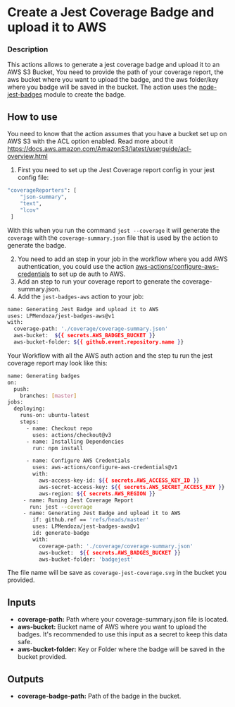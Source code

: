 # Create a Jest Coverage Badge and upload it to AWS

### Description
This actions allows to generate a jest coverage badge and upload it to an AWS S3 Bucket, You need to provide the path of your coverage report, the aws bucket where you want to upload the badge, and the aws folder/key where you badge will be saved in the bucket. 
The action uses the [node-jest-badges](https://github.com/jpb06/node-jest-badges) module to create the badge.
## How to use
You need to know that the action assumes that you have a bucket set up on AWS S3 with the ACL option enabled. Read more about it https://docs.aws.amazon.com/AmazonS3/latest/userguide/acl-overview.html 
1. First you need to set up the Jest Coverage report config in your jest config file:
```bash
"coverageReporters": [
    "json-summary", 
    "text",
    "lcov"
 ]
```
With this when you run the command ```jest --coverage``` it will generate the ```coverage``` with the ```coverage-summary.json``` file that is used by the action to generate the badge.

2. You need to add an step in your job in the workflow where you add AWS authentication, you could use the action [aws-actions/configure-aws-credentials](https://github.com/aws-actions/configure-aws-credentials) to set up de auth to AWS.
3. Add an step to run your coverage report to generate the coverage-summary.json.
4. Add the ```jest-badges-aws``` action to your job:
```bash
name: Generating Jest Badge and upload it to AWS
uses: LPMendoza/jest-badges-aws@v1
with:
  coverage-path: './coverage/coverage-summary.json'
  aws-bucket:  ${{ secrets.AWS_BADGES_BUCKET }}
  aws-bucket-folder: ${{ github.event.repository.name }}
```
Your Workflow with all the AWS auth action and the step tu run the jest coverage report may look like this:
```bash
name: Generating badges
on:
  push:
    branches: [master]
jobs:
  deploying:
    runs-on: ubuntu-latest
    steps:
      - name: Checkout repo
        uses: actions/checkout@v3
      - name: Installing Dependencies
        run: npm install

      - name: Configure AWS Credentials
        uses: aws-actions/configure-aws-credentials@v1
        with:
          aws-access-key-id: ${{ secrets.AWS_ACCESS_KEY_ID }}
          aws-secret-access-key: ${{ secrets.AWS_SECRET_ACCESS_KEY }}
          aws-region: ${{ secrets.AWS_REGION }}
     - name: Runing Jest Coverage Report
       run: jest --coverage
     - name: Generating Jest Badge and upload it to AWS
        if: github.ref == 'refs/heads/master'
        uses: LPMendoza/jest-badges-aws@v1
        id: generate-badge
        with:
          coverage-path: './coverage/coverage-summary.json'
          aws-bucket:  ${{ secrets.AWS_BADGES_BUCKET }}
          aws-bucket-folder: 'badgejest'
```
The file name will be save as ```coverage-jest-coverage.svg``` in the bucket you provided.
## Inputs
- **coverage-path:** Path where your coverage-summary.json file is located.
- **aws-bucket:** Bucket name of AWS where you want to upload the badges. It's recommended to use this input as a secret to keep this data safe. 
- **aws-bucket-folder:** Key or Folder where the badge will be saved in the bucket provided.
## Outputs
- **coverage-badge-path:** Path of the badge in the bucket.
